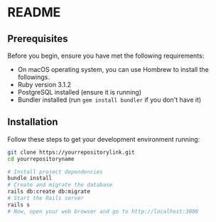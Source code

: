 # README

## Prerequisites

Before you begin, ensure you have met the following requirements:
- On macOS operating system, you can use Hombrew to install the followings.
- Ruby version 3.1.2
- PostgreSQL installed (ensure it is running)
- Bundler installed (run `gem install bundler` if you don't have it)

## Installation

Follow these steps to get your development environment running:


   ```bash
   git clone https://yourrepositorylink.git
   cd yourrepositoryname

   # Install project dependencies
   bundle install
   # Create and migrate the database
   rails db:create db:migrate
   # Start the Rails server
   rails s
   # Now, open your web browser and go to http://localhost:3000

